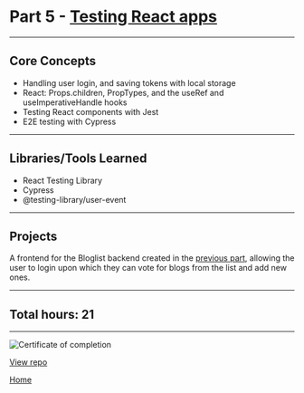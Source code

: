 # Part 5 - [Testing React apps](https://fullstackopen.com/en/part5/)

---

## Core Concepts

- Handling user login, and saving tokens with local storage
- React: Props.children, PropTypes, and the useRef and useImperativeHandle hooks
- Testing React components with Jest
- E2E testing with Cypress

---

## Libraries/Tools Learned

- React Testing Library
- Cypress
- @testing-library/user-event

---

## Projects

A frontend for the Bloglist backend created in the [previous part](https://github.com/jcmsmith/FSO/tree/main/Part4), allowing the user to login upon which they can vote for blogs from the list and add new ones.

---

## Total hours: 21

---

![Certificate of completion](https://imgur.com/xfaUVfs.png)

[View repo](https://github.com/jcmsmith/FSO/tree/main/Part05)

[Home](https://jcmsmith.github.io/FSO/)
